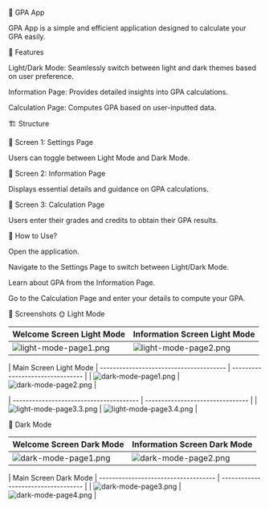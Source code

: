 📘 GPA App

GPA App is a simple and efficient application designed to calculate your GPA easily.

🚀 Features

Light/Dark Mode: Seamlessly switch between light and dark themes based on user preference.

Information Page: Provides detailed insights into GPA calculations.

Calculation Page: Computes GPA based on user-inputted data.

🏗 Structure

📌 Screen 1: Settings Page

Users can toggle between Light Mode and Dark Mode.

📌 Screen 2: Information Page

Displays essential details and guidance on GPA calculations.

📌 Screen 3: Calculation Page

Users enter their grades and credits to obtain their GPA results.

📖 How to Use?

Open the application.

Navigate to the Settings Page to switch between Light/Dark Mode.

Learn about GPA from the Information Page.

Go to the Calculation Page and enter your details to compute your GPA.

📱 Screenshots
🌞 Light Mode

| Welcome Screen Light Mode                   | Information Screen Light Mode    |
| ---------------------------------------     | -------------------------------- |
| ![light-mode-page1.png](./app//src/main/java/com/rubabe/screens/light-mode-page1.png) | ![light-mode-page2.png](./app//src/main/java/com/rubabe/screens/light-mode-page2.png) |

| Main Screen Light Mode
| ---------------------------------------     | -------------------------------- |
| ![dark-mode-page1.png](./app//src/main/java/com/rubabe/screens/light-mode-page3.1.png) | ![dark-mode-page2.png](./app//src/main/java/com/rubabe/screens/light-mode-page3.2.png) |

| ---------------------------------------     | -------------------------------- |
| ![light-mode-page3.3.png](./app//src/main/java/com/rubabe/screens/light-mode-page3.3.png) | ![light-mode-page3.4.png](./app//src/main/java/com/rubabe/screens/light-mode-page3.4.png) |

🌙 Dark Mode

| Welcome Screen Dark Mode                    | Information Screen Dark Mode          |
| ---------------------------------------     | -----------------------------------   |
| ![dark-mode-page1.png](./app//src/main/java/com/rubabe/screens/dark-mode-page1.png) | ![dark-mode-page2.png](./app//src/main/java/com/rubabe/screens/dark-mode-page2.png) |


| Main Screen Dark Mode
| ------------------------------------   | -----------------------------------    |
| ![dark-mode-page3.png](./app//src/main/java/com/rubabe/screens/dark-mode-page3.png) | ![dark-mode-page4.png](./app//src/main/java/com/rubabe/screens/dark-mode-page4.png) |